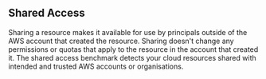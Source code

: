 ## Shared Access

Sharing a resource makes it available for use by principals outside of the AWS account that created the resource. Sharing doesn't change any permissions or quotas that apply to the resource in the account that created it. The shared access benchmark detects your cloud resources shared with intended and trusted AWS accounts or organisations.
